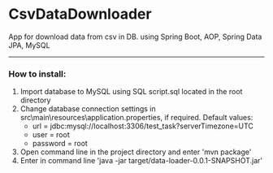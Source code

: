 # CsvDataDownloader
App for download data from csv in DB. using Spring Boot, AOP, Spring Data JPA, MySQL
____
 
 ### How to install:
 1. Import database to MySQL using SQL script.sql located in the root directory
 2. Change database connection settings in src\main\resources\application.properties, if required.
 Default values:
    -  url = jdbc:mysql://localhost:3306/test_task?serverTimezone=UTC
    -  user = root
    -  password = root
 3. Open command line in the project directory and enter 'mvn package'
 4. Enter in command line 'java -jar target/data-loader-0.0.1-SNAPSHOT.jar'
